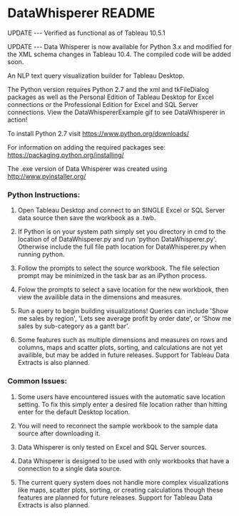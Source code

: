 # DataWhisperer README

UPDATE --- Verified as functional as of Tableau 10.5.1

UPDATE --- Data Whisperer is now available for Python 3.x and modified for the XML schema changes in Tableau 10.4. The compiled code will be added soon.

An NLP text query visualization builder for Tableau Desktop.

The Python version requires Python 2.7 and the xml and tkFileDialog packages as well as the Personal Edition of Tableau Desktop for Excel connections or the Professional Edition for Excel and SQL Server connections. View the DataWhispererExample gif to see DataWhisperer in action!

To install Python 2.7 visit https://www.python.org/downloads/

For information on adding the required packages see: https://packaging.python.org/installing/

The .exe version of Data Whisperer was created using http://www.pyinstaller.org/

### Python Instructions:

1) Open Tableau Desktop and connect to an SINGLE Excel or SQL Server data source then save the workbook as a .twb.

2) If Python is on your system path simply set you directory in cmd to the location of of DataWhisperer.py and run 'python DataWhisperer.py'. Otherwise include the full file path location for DataWhisperer.py when running python.

3) Follow the prompts to select the source workbook. The file selection prompt may be minimized in the task bar as an iPython process.

4) Folow the prompts to select a save location for the new workbook, then view the availible data in the dimensions and measures.

5) Run a query to begin building visualizations! Queries can include 'Show me sales by region', 'Lets see average profit by order date', or 'Show me sales by sub-category as a gantt bar'.

6) Some features such as multiple dimensions and measures on rows and columns, maps and scatter plots, sorting, and calculations are not yet availible, but may be added in future releases. Support for Tableau Data Extracts is also planned.

### Common Issues:

1) Some users have encountered issues with the automatic save location setting. To fix this simply enter a desired file location rather than hitting enter for the default Desktop location.

2) You will need to reconnect the sample workbook to the sample data source after downloading it.

3) Data Whisperer is only tested on Excel and SQL Server sources.

4) Data Whisperer is designed to be used with only workbooks that have a connection to a single data source.

5) The current query system does not handle more complex visualizations like maps, scatter plots, sorting, or creating calculations though these features are planned for future releases. Support for Tableau Data Extracts is also planned.
